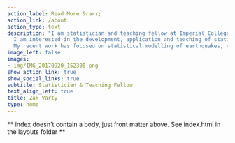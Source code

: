 ```yaml
---
action_label: Read More &rarr;
action_link: /about
action_type: text
description: "I am statistician and teaching fellow at Imperial College London. 
  I am interested in the development, application and teaching of statistical methods, particularly those that that involve environmental or industrial processes. 
  My recent work has focused on statistical modelling of earthquakes, combining point process models with techniques from extreme value theory."
image_left: false
images:
- img/IMG_20170920_152300.png
show_action_link: true
show_social_links: true
subtitle: Statistician & Teaching Fellow
text_align_left: true
title: Zak Varty
type: home
---
```


** index doesn't contain a body, just front matter above.
See index.html in the layouts folder **
